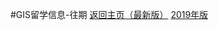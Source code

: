 #GIS留学信息-往期
[返回主页（最新版）](https://gis-info.github.io/)
[2019年版](https://gis-info.github.io/pages/2019)
